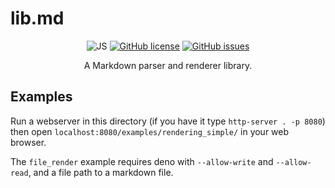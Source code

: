 # lib.md

<p align="center">
    <img src="https://img.shields.io/badge/language-JS-9B599A.svg?style=flat-square" alt="JS"></img>
    <a href="https://raw.githubusercontent.com/LambdAurora/lib.md/master/LICENSE"><img src="https://img.shields.io/badge/license-MIT-blue.svg?style=flat-square" alt="GitHub license"></img></a>
    <a href="https://github.com/LambdAurora/lib.md/issues/"><img src="https://img.shields.io/github/issues/LambdAurora/lib.md.svg?style=flat-square" alt="GitHub issues"></img></a>
</p>

<p align="center">
    A Markdown parser and renderer library.
</p>

## Examples

Run a webserver in this directory (if you have it type `http-server . -p 8080`) then open `localhost:8080/examples/rendering_simple/` in your web browser.

The `file_render` example requires deno with `--allow-write` and `--allow-read`, and a file path to a markdown file.
